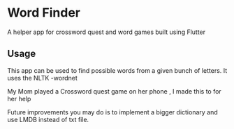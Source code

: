 # Word Finder

A helper app for crossword quest and word games built using Flutter

## Usage

This app can be used to find possible words from a given bunch of letters. It uses the NLTK -wordnet

My Mom played a Crossword quest game on her phone , I made this to for her help

Future improvements you may do is to implement a bigger dictionary and use LMDB instead of txt file.
